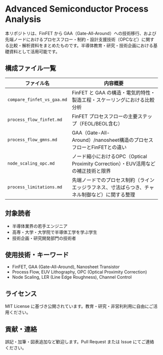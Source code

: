 # Advanced Semiconductor Process Analysis

本リポジトリは、FinFET から GAA（Gate-All-Around）への技術移行、および先端ノードにおけるプロセスフロー・制約・設計支援技術（OPCなど）に関する比較・解析資料をまとめたものです。半導体教育・研究・技術企画における基礎資料として活用可能です。

## 構成ファイル一覧

| ファイル名 | 内容概要 |
|------------|----------|
| `compare_finfet_vs_gaa.md` | FinFET と GAA の構造・電気的特性・製造工程・スケーリングにおける比較分析 |
| `process_flow_finfet.md` | FinFET プロセスフローの主要ステップ（FEOL/BEOL含む） |
| `process_flow_gmns.md` | GAA（Gate-All-Around）/nanosheet構造のプロセスフローとFinFETとの違い |
| `node_scaling_opc.md` | ノード縮小におけるOPC（Optical Proximity Correction）・EUV活用などの補正技術と限界 |
| `process_limitations.md` | 先端ノードでのプロセス制約（ラインエッジラフネス、寸法ばらつき、チャネル制御など）に関する整理 |

## 対象読者

- 半導体業界の若手エンジニア
- 高専・大学・大学院で半導体工学を学ぶ学生
- 技術企画・研究開発部門の技術者

## 使用技術・キーワード

- FinFET, GAA (Gate-All-Around), Nanosheet Transistor
- Process Flow, EUV Lithography, OPC (Optical Proximity Correction)
- Node Scaling, LER (Line Edge Roughness), Channel Control

## ライセンス

MIT License に基づき公開されています。教育・研究・非営利利用に自由にご活用ください。

## 貢献・連絡

誤記・加筆・図表追加など歓迎します。Pull Request または Issue にてご連絡ください。
